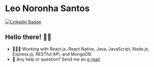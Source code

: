 # Leo Noronha Santos

[![Linkedin Badge](https://img.shields.io/badge/-LinkedIn-blue?style=flat&logo=LinkedIn&logoColor=white)](https://www.linkedin.com/in/leonardo-santos1)

## Hello there! ✌🏻

- 👨🏻‍💻 Working with React.js, React Native, Java, JavaScript, Node.js, Express.js, RESTful API, and MongoDB.
- 📩 Any help or question? Send me an [e-mail](mailto:dev.leo.santos@gmail.com).
